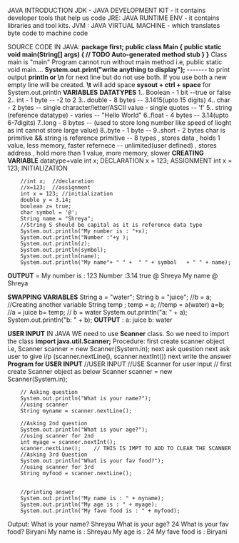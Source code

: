 JAVA INTRODUCTION
JDK - JAVA DEVELOPMENT KIT - it contains developer tools that help us code
      JRE: JAVA RUNTIME ENV - it contains libraries and tool kits.
          JVM : JAVA VIRTUAL MACHINE -  which translates byte code to machine code 

SOURCE CODE IN JAVA:
**package first;
public class Main {
	public static void main(String[] args) {
		// TODO Auto-generated method stub
	}
}**
Class main is "main"
Program cannot run without main method i.e, public static void main....
**System.out.print("write anything to display");** ------- to print output
**println or \n** for next line but do not use both. If you use both a new empty line will be created.
**\t**   will add space 
**sysout + ctrl + space** for System.out.println
**VARIABLES**
**DATATYPES**
1.. Boolean - 1 bit --true or false
2.. int   - 1 byte --  -2 to 2
3.. double   - 8 bytes -- 3.1415(upto 15 digits)
4.. char - 2 bytes -- single character/letter/ASCII value - single quotes -- 'f'
5.. string (reference datatype) - varies -- "Hello World"
6..float - 4 bytes -- 3.14(upto 6-7digits)
7..long - 8 bytes -- (used to store long number like speed of lioght as int cannot store large value)
8..byte - 1 byte --
9..short - 2 bytes
char is primitive && string is reference
primitive -- 8 types , stores data , holds 1 value, less memory, faster
refernece -- unlimited(user defined) , stores address , hold more than 1 value, more memory, slower
**CREATING VARIABLE**
datatype+vale
int x;           DECLARATION
x = 123;         ASSIGNMENT
int x = 123;     INITIALIZATION

		//int x;  //declaration
		//x=123;  //assignment
		int x = 123; //initialization
		double y = 3.14;
		boolean z= true;
		char symbol = '@';
		String name = "Shreya";
		//String S should be capital as it is reference data type
		System.out.println("My number is : "+x);
		System.out.println("Number :"+y );
		System.out.println(z);
		System.out.println(symbol);
		System.out.println(name);
		System.out.println("My name"+ " " +  " " + symbol   + " " + name);

 **OUTPUT** = My number is : 123
		   Number :3.14
		   true
	           @
                   Shreya
                   My name  @ Shreya

**SWAPPING VARIABLES**
		String a = "water";
		String b = "juice"; 
		//b = a;
		//Creating another variable
		String temp ;
		temp = a;   //temp = a(water)
		a=b;        //a = juice 
		b= temp;    // b = water
		System.out.println("a: " + a);
		System.out.println("b: " + b);
   **OUTPUT** : a: juice
                b: water

**USER INPUT** IN JAVA
WE need to use **Scanner** class. So we need to import the class **import java.util.Scanner;**
 Procedure: first create scanner object i.e, Scanner scanner = new Scanner(System.in);
            next ask question
	    next ask user to give i/p (scanner.nextLine(), scanner.nextInt())
            next write the answer
**Program for USER INPUT**
     	        //USER INPUT 
		//USE Scanner for user input
		// first create Scanner object as below
		Scanner scanner = new Scanner(System.in);
		
		// Asking question
		System.out.println("What is your name?");
		//using scanner 
		String myname = scanner.nextLine();
		
		//Asking 2nd question
		System.out.println("What is your age?");
		//using scanner for 2nd
		int myage = scanner.nextInt();
		scanner.nextLine();    // THIS IS IMPT TO ADD TO CLEAR THE SCANNER 
		//Asking 3rd Question
		System.out.println("What is your fav food?");
		//using scanner for 3rd
		String myfood = scanner.nextLine();
		
		
		//printing answer
		System.out.println("My name is : " + myname);
		System.out.println("My age is : " + myage);
		System.out.println("My fave food is : " + myfood);

Output:   What is your name?
	 Shreyau
	 What is your age?
	 24
	 What is your fav food?
	 Biryani
	 My name is : Shreyau
	 My age is : 24
	 My fave food is : Biryani


